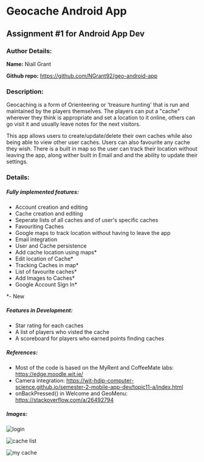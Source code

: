 # Geocache Android App
## Assignment #1 for Android App Dev

### Author Details:

**Name:** Niall Grant

**Github repo:** https://github.com/NGrant92/geo-android-app

### Description:

Geocaching is a form of Orienteering or 'treasure hunting' that is run and maintained by the players
themselves. The players can put a "cache" wherever they think is appropriate and set a location to it
online, others can go visit it and usually leave notes for the next visitors.

This app allows users to create/update/delete their own caches while also being able to view other
user caches. Users can also favourite any cache they wish. There is a built in map so the user can
track their location without leaving the app, along wither built in Email and and the ability to update
their settings.

### Details:
##### Fully implemented features:
- Account creation and editing
- Cache creation and editing
- Seperate lists of all caches and of user's specific caches
- Favouriting Caches
- Google maps to track location without having to leave the app
- Email integration
- User and Cache persistence
- Add cache location using maps*
- Edit location of Cache*
- Tracking Caches in map*
- List of favourite caches*
- Add Images to Caches*
- Google Account Sign In*

*- New

##### Features in Development:

- Star rating for each caches
- A list of players who visted the cache
- A scoreboard for players who earned points finding caches

##### References:

- Most of the code is based on the MyRent and CoffeeMate labs: https://edge.moodle.wit.ie/
- Camera integration: https://wit-hdip-computer-science.github.io/semester-2-mobile-app-dev/topic11-a/index.html
- onBackPressed() in Welcome and GeoMenu: https://stackoverflow.com/a/26492794


##### Images:

![login](http://res.cloudinary.com/ngrant/image/upload/c_scale,w_900/v1509892066/main-login-menu_aj1rr1.jpg)

![cache list](http://res.cloudinary.com/ngrant/image/upload/c_scale,w_600/v1509892062/cache-list_pvtxh9.jpg)

![my cache](http://res.cloudinary.com/ngrant/image/upload/c_scale,w_600/v1509892062/my-cache_gnysdk.jpg)